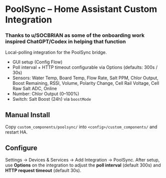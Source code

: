 # PoolSync – Home Assistant Custom Integration

### Thanks to u/SOCBRIAN as some of the onboarding work inspired ChatGPT/Codex in helping that function

Local-polling integration for the PoolSync bridge.

- GUI setup (Config Flow)
- Poll interval + HTTP timeout configurable via Options (defaults: 300s / 30s)
- Sensors: Water Temp, Board Temp, Flow Rate, Salt PPM, Chlor Output, Boost Remaining, RSSI, Volume, Polarity Change, Cell Rail Voltage, Cell Raw Salt ADC, Online
- Number: Chlor Output (0–100%)
- Switch: Salt Boost (24h) via `boostMode`

## Manual Install
Copy `custom_components/poolsync/` into `<config>/custom_components/` and restart HA.

## Configure
Settings → Devices & Services → Add Integration → PoolSync.
After setup, use **Options** on the integration to adjust the **poll interval** (default 300s) and **HTTP request timeout** (default 30s).
